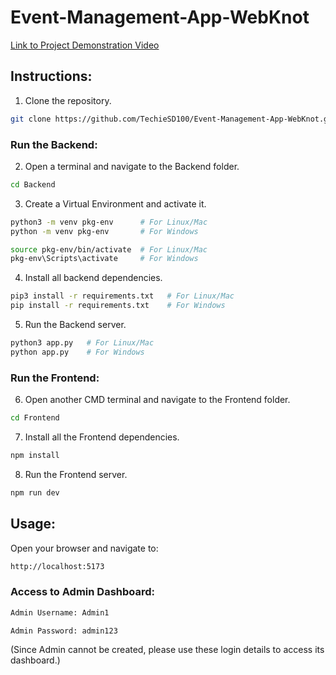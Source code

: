 # Event-Management-App-WebKnot
[Link to Project Demonstration Video](https://drive.google.com/file/d/13UATrEwEFj3P8t9RNF2PKLtXwzRKAYe5/view?usp=sharing)

## Instructions:
1. Clone the repository.
```sh
git clone https://github.com/TechieSD100/Event-Management-App-WebKnot.git
```
### Run the Backend:
2. Open a terminal and navigate to the Backend folder.
```sh
cd Backend
```
3. Create a Virtual Environment and activate it.

```sh
python3 -m venv pkg-env      # For Linux/Mac
python -m venv pkg-env       # For Windows
```
```sh
source pkg-env/bin/activate  # For Linux/Mac
pkg-env\Scripts\activate     # For Windows
```
4. Install all backend dependencies.
```sh
pip3 install -r requirements.txt   # For Linux/Mac
pip install -r requirements.txt    # For Windows
```
5. Run the Backend server.
```sh
python3 app.py   # For Linux/Mac
python app.py    # For Windows
```
### Run the Frontend:
6. Open another CMD terminal and navigate to the Frontend folder.
```sh
cd Frontend
```
7. Install all the Frontend dependencies.
```sh
npm install
```
8. Run the Frontend server.
```sh
npm run dev
```
## Usage:
Open your browser and navigate to:
```sh
http://localhost:5173
```
### Access to Admin Dashboard:
```sh
Admin Username: Admin1
```
```sh
Admin Password: admin123
```
(Since Admin cannot be created, please use these login details to access its dashboard.)
